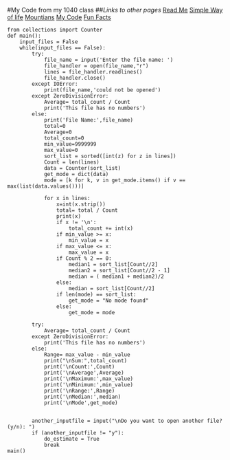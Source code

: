 #My Code from my 1040 class
##_Links to other pages_
[Read Me](README.md)
[Simple Way of life](simple_life.md)
[Mountians](Mountianviews.md)
[My Code](MyCode.md)
[Fun Facts](Fun_Facts.md)

    from collections import Counter
    def main():
        input_files = False
        while(input_files == False):
            try:
                file_name = input('Enter the file name: ')
                file_handler = open(file_name,"r")
                lines = file_handler.readlines()
                file_handler.close()
            except IOError:
                print(file_name,'could not be opened')
            except ZeroDivisionError:
                Average= total_count / Count
                print('This file has no numbers')
            else:
                print('File Name:',file_name)
                total=0
                Average=0
                total_count=0
                min_value=9999999
                max_value=0
                sort_list = sorted([int(z) for z in lines])
                Count = len(lines)
                data = Counter(sort_list)
                get_mode = dict(data)
                mode = [k for k, v in get_mode.items() if v == max(list(data.values()))]

                for x in lines:
                    x=int(x.strip())
                    total= total / Count
                    print(x)
                    if x != '\n':
                        total_count += int(x)
                    if min_value >= x:
                        min_value = x
                    if max_value <= x:
                        max_value = x
                    if Count % 2 == 0:
                        median1 = sort_list[Count//2]
                        median2 = sort_list[Count//2 - 1]
                        median = ( median1 + median2)/2
                    else:
                        median = sort_list[Count//2]
                    if len(mode) == sort_list:
                        get_mode = "No mode found"
                    else:
                        get_mode = mode

            try:
                Average= total_count / Count
            except ZeroDivisionError:
                print('This file has no numbers')
            else:
                Range= max_value - min_value
                print("\nSum:",total_count)
                print('\nCount:',Count)
                print('\nAverage',Average)
                print('\nMaximum:',max_value)
                print('\nMinimum:',min_value)
                print('\nRange:',Range)
                print('\nMedian:',median)
                print('\nMode',get_mode)


            another_inputfile = input("\nDo you want to open another file? (y/n): ")
            if (another_inputfile != "y"):
                do_estimate = True
                break
    main()
